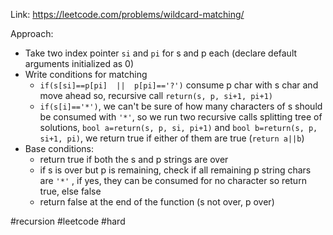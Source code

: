 Link: https://leetcode.com/problems/wildcard-matching/

Approach:
- Take two index pointer `si` and `pi` for s and p each (declare default arguments initialized as 0)
- Write conditions for matching
	- `if(s[si]==p[pi]  ||  p[pi]=='?')` consume p char with s char and move ahead so, recursive call `return(s, p, si+1, pi+1)`
	- `if(s[i]=='*')`, we can't be sure of how many characters of s should be consumed with `'*'`, so we run two recursive calls splitting tree of solutions, `bool a=return(s, p, si, pi+1)` and `bool b=return(s, p, si+1, pi)`, we return true if either of them are true (`return a||b`)
- Base conditions:
	- return true if both the s and p strings are over
	- if s is over but p is remaining, check if all remaining p string chars are `'*'` , if yes, they can be consumed for no character so return true, else false
	- return false at the end of the function (s not over, p over)


#recursion #leetcode #hard 